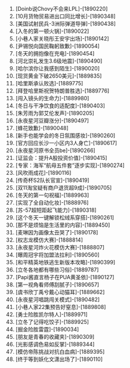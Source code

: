 
1. [Doinb说Chovy不会来LPL]-[1890220]
1. [10月货物贸易进出口同比增长]-[1890348]
1. [美国试射民兵-3洲际弹道导弹]-[1890438]
1. [入冬的第一顿火锅]-[1890022]
1. [小巷人家关晓彤王安宇出场]-[1890142]
1. [尹锡悦向国民鞠躬致歉]-[1890054]
1. [冬天的拥抱像在充电]-[1890454]
1. [河北崇礼发生3.6级地震]-[1890490]
1. [哈尔滨你让我感到陌生]-[1890020]
1. [现货黄金下破2650美元]-[1889835]
1. [哈里斯承认败选]-[1889775]
1. [拜登哈里斯祝贺特朗普胜选]-[1889776]
1. [闯入镜头的生命力]-[1889980]
1. [冬日与干净饮食的适配度]-[1890403]
1. [朱芳雨为郭艾伦发声]-[1890205]
1. [永夜星河豆瓣涨分]-[1890497]
1. [蜂花致歉]-[1890048]
1. [新手也能学会的冬日氛围感妆]-[1890260]
1. [官方回应长沙一小区内3人身亡]-[1890617]
1. [永夜星河原书全员be]-[1890266]
1. [证监会：提升A股投资价值]-[1890415]
1. [专家：海军“航母五件套”逐步实现]-[1890274]
1. [风吹雨成花]-[1890116]
1. [传奇杯S2队长官宣]-[1890419]
1. [双11淘宝疑有商户退货超9成]-[1890705]
1. [冬天的第一句祝福]-[1889963]
1. [实现了全自动化妆]-[1888976]
1. [苏-57超短距起飞能力]-[1890318]
1. [这个冬天一键解锁松绒系穿搭]-[1890261]
1. [那不是烦恼是生活里的内容]-[1889450]
1. [麦琳因为画像太丑哭了]-[1890178]
1. [权志龙模仿大赛]-[1888814]
1. [永夜星河炸火花模仿大赛]-[1888807]
1. [曝周冠宇将加盟法拉利]-[1890560]
1. [和平精英地铁逃生新版本攻略]-[1890399]
1. [立冬各地都有哪些习俗]-[1889787]
1. [Papi酱直言杨子在PUA黄圣依]-[1890127]
1. [第一视角看师傅刮腻子]-[1890657]
1. [虞书欣丁禹兮戴心动猫耳]-[1889662]
1. [永夜星河唱跳闯关模式]-[1890482]
1. [小巷人家22集预告好窒息]-[1889808]
1. [勇士险胜凯尔特人]-[1889971]
1. [立冬了记得吃饺子]-[1889925]
1. [掘金险胜雷霆]-[1890034]
1. [朋友是青春的收藏夹]-[1890309]
1. [光影感调色易如反掌]-[1889344]
1. [模仿帝陈挑战对抗白血病]-[1889395]
1. [终于等到妖化文潇出场了]-[1890110]